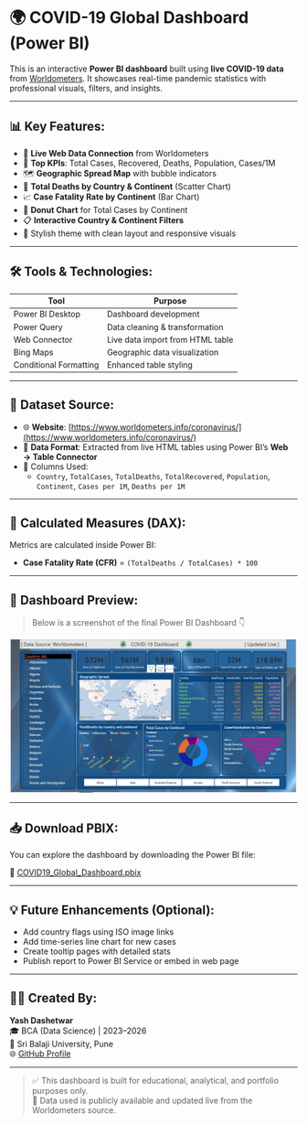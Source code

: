 # 🌍 COVID-19 Global Dashboard (Power BI)

This is an interactive **Power BI dashboard** built using **live COVID-19 data** from [Worldometers](https://www.worldometers.info/coronavirus/). It showcases real-time pandemic statistics with professional visuals, filters, and insights.

---

## 📊 Key Features:

- 🔄 **Live Web Data Connection** from Worldometers
- 📌 **Top KPIs**: Total Cases, Recovered, Deaths, Population, Cases/1M
- 🗺️ **Geographic Spread Map** with bubble indicators
- 🧮 **Total Deaths by Country & Continent** (Scatter Chart)
- 📈 **Case Fatality Rate by Continent** (Bar Chart)
- 🧭 **Donut Chart** for Total Cases by Continent
- 📋 **Interactive Country & Continent Filters**
- 🎨 Stylish theme with clean layout and responsive visuals

---

## 🛠 Tools & Technologies:

| Tool            | Purpose                         |
|-----------------|----------------------------------|
| Power BI Desktop| Dashboard development            |
| Power Query     | Data cleaning & transformation   |
| Web Connector   | Live data import from HTML table |
| Bing Maps       | Geographic data visualization    |
| Conditional Formatting | Enhanced table styling     |

---

## 📁 Dataset Source:

- 🌐 **Website**: [https://www.worldometers.info/coronavirus/](https://www.worldometers.info/coronavirus/)
- 📝 **Data Format**: Extracted from live HTML tables using Power BI’s **Web → Table Connector**
- 📌 Columns Used:  
  - `Country`, `TotalCases`, `TotalDeaths`, `TotalRecovered`, `Population`, `Continent`, `Cases per 1M`, `Deaths per 1M`

---

## 🧪 Calculated Measures (DAX):

Metrics are calculated inside Power BI:
- **Case Fatality Rate (CFR)** = `(TotalDeaths / TotalCases) * 100`

---

## 📸 Dashboard Preview:

> Below is a screenshot of the final Power BI Dashboard 👇

![Dashboard Screenshot](covid_dashboard_screenshot.png)

---

## 📥 Download PBIX:

You can explore the dashboard by downloading the Power BI file:

📂 [COVID19_Global_Dashboard.pbix](./COVID19_Global_Dashboard.pbix)

---

## 💡 Future Enhancements (Optional):
- Add country flags using ISO image links  
- Add time-series line chart for new cases  
- Create tooltip pages with detailed stats  
- Publish report to Power BI Service or embed in web page

---

## 👩‍💻 Created By:

**Yash Dashetwar**  
🎓 BCA (Data Science) | 2023–2026  
📍 Sri Balaji University, Pune  
🌐 [GitHub Profile](https://github.com/Yash131204)

---

> ✅ This dashboard is built for educational, analytical, and portfolio purposes only.  
> 📌 Data used is publicly available and updated live from the Worldometers source.

